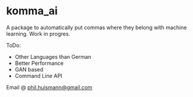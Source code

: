 # komma_ai
A package to automatically put commas where they belong with machine learning. 
Work in progres.

ToDo:
- Other Languages than German
- Better Performance
- GAN based
- Command Line API

Email @ phil.huismann@gmail.com
